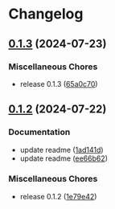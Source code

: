 # Changelog

## [0.1.3](https://github.com/pythoninthegrass/get_cert/compare/v0.1.2...v0.1.3) (2024-07-23)


### Miscellaneous Chores

* release 0.1.3 ([65a0c70](https://github.com/pythoninthegrass/get_cert/commit/65a0c706d6a3c0916a17f5478e0486c75dfc74fb))

## [0.1.2](https://github.com/pythoninthegrass/get_cert/compare/v0.1.0...v0.1.2) (2024-07-22)


### Documentation

* update readme ([1ad141d](https://github.com/pythoninthegrass/get_cert/commit/1ad141d8c6cd56b99c2f606c64ab41df5e08f165))
* update readme ([ee66b62](https://github.com/pythoninthegrass/get_cert/commit/ee66b627184d84f859629b05c7d7deac9bfcff69))


### Miscellaneous Chores

* release 0.1.2 ([1e79e42](https://github.com/pythoninthegrass/get_cert/commit/1e79e427429fbd544b2456863ff072b22fbeeaef))
